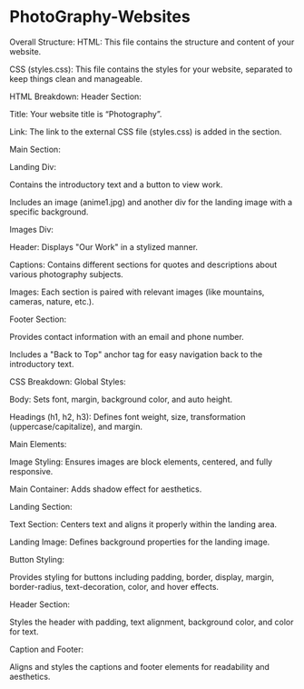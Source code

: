 # PhotoGraphy-Websites
Overall Structure:
HTML: This file contains the structure and content of your website.

CSS (styles.css): This file contains the styles for your website, separated to keep things clean and manageable.

HTML Breakdown:
Header Section:

Title: Your website title is “Photography”.

Link: The link to the external CSS file (styles.css) is added in the <head> section.

Main Section:

Landing Div:

Contains the introductory text and a button to view work.

Includes an image (anime1.jpg) and another div for the landing image with a specific background.

Images Div:

Header: Displays "Our Work" in a stylized manner.

Captions: Contains different sections for quotes and descriptions about various photography subjects.

Images: Each section is paired with relevant images (like mountains, cameras, nature, etc.).

Footer Section:

Provides contact information with an email and phone number.

Includes a "Back to Top" anchor tag for easy navigation back to the introductory text.

CSS Breakdown:
Global Styles:

Body: Sets font, margin, background color, and auto height.

Headings (h1, h2, h3): Defines font weight, size, transformation (uppercase/capitalize), and margin.

Main Elements:

Image Styling: Ensures images are block elements, centered, and fully responsive.

Main Container: Adds shadow effect for aesthetics.

Landing Section:

Text Section: Centers text and aligns it properly within the landing area.

Landing Image: Defines background properties for the landing image.

Button Styling:

Provides styling for buttons including padding, border, display, margin, border-radius, text-decoration, color, and hover effects.

Header Section:

Styles the header with padding, text alignment, background color, and color for text.

Caption and Footer:

Aligns and styles the captions and footer elements for readability and aesthetics.
